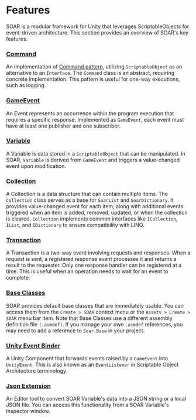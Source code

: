 # Features

SOAR is a modular framework for Unity that leverages ScriptableObjects for event-driven architecture.
This section provides an overview of SOAR's key features.


### [Command](features/command.md)

An implementation of [Command pattern](https://gameprogrammingpatterns.com/command.html), utilizing `ScriptableObject` as an alternative to an `Interface`.
The `Command` class is an abstract, requiring concrete implementation.
This pattern is useful for one-way executions, such as logging.


### [GameEvent](features/game-event.md)

An Event represents an occurrence within the program execution that requires a specific response.
Implemented as `GameEvent`, each event must have at least one publisher and one subscriber.


### [Variable](features/variable.md)

A Variable is data stored in a `ScriptableObject` that can be manipulated.
In SOAR, `Variable` is derived from `GameEvent` and triggers a value-changed event upon modification.


### [Collection](features/collection.md)

A Collection is a data structure that can contain multiple items.
The `Collection` class serves as a base for `SoarList` and `SoarDictionary`.
It provides value-changed event for each item, along with additional events triggered when an item is added, removed, updated, or when the collection is cleared.
`Collection` implements common interfaces like `ICollection`, `IList`, and `IDictionary` to ensure compatibility with LINQ.


### [Transaction](../3-soar-core/transaction.md)

A Transaction is a two-way event involving requests and responses.
When a request is sent, a registered response event processes it and returns a result to the requester.
Only one response handler can be registered at a time.
This is useful when an operation needs to wait for an event to complete.


### [Base Classes](../4-fundamentals/base-classes.md)

SOAR provides default base classes that are immediately usable.
You can access them from the `Create > SOAR` context menu or the `Assets > Create > SOAR` menu bar item.
Note that Base Classes use a different assembly definition file `(.asmdef)`.
If you manage your own `.asmdef` references, you may need to add a reference to `Soar.Base` in your project.


### [Unity Event Binder](../3-soar-core/gameevent.md#unity-event-binder)

A Unity Component that forwards events raised by a `GameEvent` into `UnityEvent`.
This is also known as an `EventListener` in Scriptable Object Architecture terminology.


### [Json Extension](../5-utilities/json-extension.md)

An Editor tool to convert SOAR Variable's data into a JSON string or a local JSON file.
You can access this functionality from a SOAR Variable's Inspector window.


[ScriptableObject]: https://docs.unity3d.com/Manual/class-ScriptableObject.html
[R3]: https://github.com/Cysharp/R3
